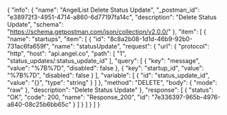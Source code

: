 {
  "info": {
    "name": "AngelList Delete Status Update",
    "_postman_id": "e38972f3-4951-4714-a860-6d77197fa14c",
    "description": "Delete Status Update",
    "schema": "https://schema.getpostman.com/json/collection/v2.0.0/"
  },
  "item": [
    {
      "name": "startups",
      "item": [
        {
          "id": "8c8a2b08-1d1d-46b9-92b0-731ac6fa659f",
          "name": "statusUpdate",
          "request": {
            "url": {
              "protocol": "http",
              "host": "api.angel.co",
              "path": [
                "1",
                "status_updates/:status_update_id"
              ],
              "query": [
                {
                  "key": "message",
                  "value": "%7B%7D",
                  "disabled": false
                },
                {
                  "key": "startup_id",
                  "value": "%7B%7D",
                  "disabled": false
                }
              ],
              "variable": [
                {
                  "id": "status_update_id",
                  "value": "{}",
                  "type": "string"
                }
              ]
            },
            "method": "DELETE",
            "body": {
              "mode": "raw"
            },
            "description": "Delete Status Update"
          },
          "response": [
            {
              "status": "OK",
              "code": 200,
              "name": "Response_200",
              "id": "7e336397-965b-4976-a840-08c25b6bb65c"
            }
          ]
        }
      ]
    }
  ]
}